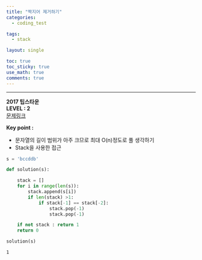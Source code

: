 ```yaml
---
title: "짝지어 제거하기"
categories:
  - coding_test

tags:
  - stack

layout: single

toc: true
toc_sticky: true
use_math: true
comments: true
---
```


---
**2017 팁스타운**  
**LEVEL : 2**   
[문제링크](https://programmers.co.kr/learn/courses/30/lessons/12973)  

**Key point :**
- 문자열의 길이 범위가 아주 크므로 최대 O(n)정도로 풀 생각하기
- Stack을 사용한 접근


```python
s = 'bccddb'
```


```python
def solution(s):

    stack = []
    for i in range(len(s)):
        stack.append(s[i])
        if len(stack) >1:
            if stack[-1] == stack[-2]:
                stack.pop(-1)
                stack.pop(-1)

    if not stack : return 1
    return 0
```


```python
solution(s)
```




    1

